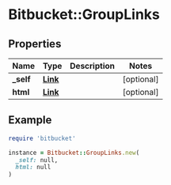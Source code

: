 # Bitbucket::GroupLinks

## Properties

| Name | Type | Description | Notes |
| ---- | ---- | ----------- | ----- |
| **_self** | [**Link**](Link.md) |  | [optional] |
| **html** | [**Link**](Link.md) |  | [optional] |

## Example

```ruby
require 'bitbucket'

instance = Bitbucket::GroupLinks.new(
  _self: null,
  html: null
)
```

